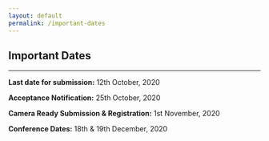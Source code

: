 ```yaml
---
layout: default
permalink: /important-dates
---
```

## Important Dates
---

**Last date for submission:** 12th October, 2020

**Acceptance Notification:** 25th October, 2020

**Camera Ready Submission & Registration:** 1st November, 2020

**Conference Dates:**  18th & 19th December, 2020
